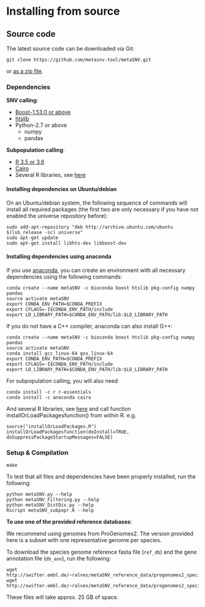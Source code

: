 # Installing from source

## Source code

The latest source code can be downloaded via Git:

    git clone https://github.com/metasnv-tool/metaSNV.git
    
or [as a zip file](https://git.embl.de/metasnv-tool/metaSNV/repository/archive.zip?ref=master).

### Dependencies

**SNV calling**:

* [Boost-1.53.0 or above](http://www.boost.org/users/download/)
* [htslib](http://www.htslib.org/)
* Python-2.7 or above
    * numpy
    * pandas

**Subpopulation calling**:

* [R 3.5 or 3.6](https://www.r-project.org/)
* [Cairo](http://cairographics.org/)
* Several R libraries, see [here](src/subpopr/R/installOrLoadPackages.R)


#### Installing dependencies on Ubuntu/debian

On an Ubuntu/debian system, the following sequence of commands will install all
required packages (the first two are only necessary if you have not enabled the
universe repository before):

```
sudo add-apt-repository "deb http://archive.ubuntu.com/ubuntu $(lsb_release -sc) universe"
sudo apt-get update
sudo apt-get install libhts-dev libboost-dev
```

#### Installing dependencies using anaconda

If you use [anaconda](https://www.anaconda.com/products/individual), you can create an
environment with all necessary dependencies using the following commands:

```
conda create --name metaSNV -c bioconda boost htslib pkg-config numpy pandas
source activate metaSNV
export CONDA_ENV_PATH=$CONDA_PREFIX
export CFLAGS=-I$CONDA_ENV_PATH/include
export LD_LIBRARY_PATH=$CONDA_ENV_PATH/lib:$LD_LIBRARY_PATH
```

If you do not have a C++ compiler, anaconda can also install G++:

```
conda create --name metaSNV -c bioconda boost htslib pkg-config numpy pandas
source activate metaSNV
conda install gcc_linux-64 gxx_linux-64 
export CONDA_ENV_PATH=$CONDA_PREFIX
export CFLAGS=-I$CONDA_ENV_PATH/include
export LD_LIBRARY_PATH=$CONDA_ENV_PATH/lib:$LD_LIBRARY_PATH
```

For subpopulation calling, you will also need

```
conda install -c r r-essentials
conda install -c anaconda cairo
```

And several R libraries, see [here](src/subpopr/R/installOrLoadPackages.R) and call function installOrLoadPackagesfunction() from within R. e.g.

```
source("installOrLoadPackages.R")
installOrLoadPackagesfunction(doInstall=TRUE, doSuppressPackageStartupMessages=FALSE)
```

### Setup & Compilation

```
make
```
    
To test that all files and dependencies have been properly installed, run the following:

```
python metaSNV.py --help
python metaSNV_Filtering.py --help
python metaSNV_DistDiv.py --help
Rscript metaSNV_subpopr.R --help
```
    
**To use one of the provided reference databases**:

We recommend using genomes from ProGenomes2. The version provided here is a subset with one representative genome per species.

To download the species genome reference fasta file (`ref_db`) and the gene annotation file (`db_ann`), run the following:

```
wget http://swifter.embl.de/~ralves/metaSNV_reference_data/progenomes2_speciesReps_genomes.fna
wget http://swifter.embl.de/~ralves/metaSNV_reference_data/progenomes2_speciesReps_annotations.txt
```

These files will take approx. 25 GB of space.

